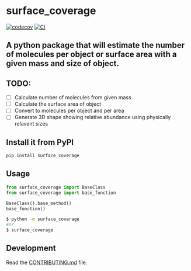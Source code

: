 # surface_coverage
[![codecov](https://codecov.io/gh/bscott711/surface_coverage/branch/main/graph/badge.svg?token=surface_coverage_token_here)](https://codecov.io/gh/bscott711/surface_coverage)
[![CI](https://github.com/bscott711/surface_coverage/actions/workflows/main.yml/badge.svg)](https://github.com/bscott711/surface_coverage/actions/workflows/main.yml)

## A python package that will estimate the number of molecules per object or surface area with a given mass and size of object.
## TODO:
- [ ] Calculate number of molecules from given mass 
- [ ] Calculate the surface area of object
- [ ] Convert to molecules per object and per area
- [ ] Generate 3D shape showing relative abundance using physically relavent sizes

## Install it from PyPI

```bash
pip install surface_coverage
```

## Usage

```py
from surface_coverage import BaseClass
from surface_coverage import base_function

BaseClass().base_method()
base_function()
```

```bash
$ python -m surface_coverage
#or
$ surface_coverage
```

## Development

Read the [CONTRIBUTING.md](CONTRIBUTING.md) file.

